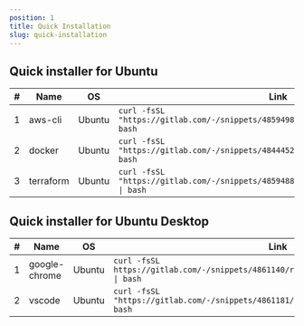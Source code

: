 ```yaml
---
position: 1
title: Quick Installation
slug: quick-installation
---
```


## Quick installer for Ubuntu


| # | Name | OS | Link |
|---|------|----|------|
| 1 | aws-cli | Ubuntu | `curl -fsSL "https://gitlab.com/-/snippets/4859498/raw/main/install_awscli.sh" \| bash` |
| 2 | docker | Ubuntu | `curl -fsSL "https://gitlab.com/-/snippets/4844452/raw/main/install_docker.sh" \| bash`    |
| 3 | terraform | Ubuntu | `curl -fsSL "https://gitlab.com/-/snippets/4859488/raw/main/install_terraform.sh" \| bash` |

## Quick installer for Ubuntu Desktop


| # | Name | OS | Link |
|---|------|----|------|
| 1 | google-chrome | Ubuntu | `curl -fsSL https://gitlab.com/-/snippets/4861140/raw/main/install_google_chrome.sh \| bash` |
| 2 | vscode | Ubuntu | `curl -fsSL "https://gitlab.com/-/snippets/4861181/raw/main/install_vscode.sh" \| bash` |
